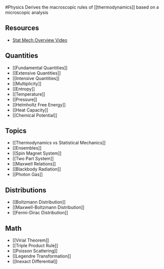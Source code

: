 #Physics 
Derives the macroscopic rules of [[thermodynamics]] based on a microscopic analysis
## Resources
* [Stat Mech Overview Video](https://www.youtube.com/watch?v=zFAxiRAiM24)
## Quantities
* [[Fundamental Quantities]]
* [[Extensive Quantities]]
* [[Intensive Quantities]]
* [[Multiplicity]]
* [[Entropy]]
* [[Temperature]]
* [[Pressure]]
* [[Helmholtz Free Energy]]
* [[Heat Capacity]]
* [[Chemical Potential]]
## Topics
* [[Thermodynamics vs Statistical Mechanics]]
* [[Ensembles]]
* [[Spin Magnet System]]
* [[Two Part System]]
* [[Maxwell Relations]]
* [[Blackbody Radiation]]
* [[Photon Gas]]
## Distributions
* [[Boltzmann Distribution]]
* [[Maxwell-Boltzmann Distribution]]
* [[Fermi-Dirac Distribution]]
## Math
* [[Virial Theorem]]
* [[Triple Product Rule]]
* [[Poisson Scattering]]
* [[Legendre Transformation]]
* [[Inexact Differential]]
